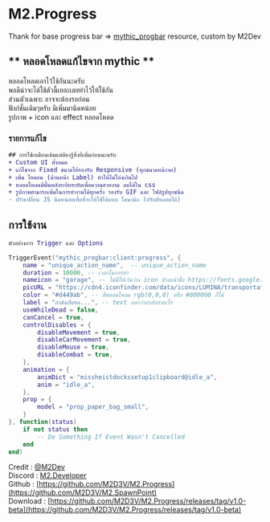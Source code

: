 # M2.Progress
Thank for base progress bar => [mythic_progbar](https://github.com/HalCroves/mythic_progbar) resource, custom by M2Dev
## ** หลอดโหลดแก้ไขจาก mythic **

หลอดโหลดเอาไว้ใช้กันนะครับ  <br>
พอดีน่าจะได้ใช้ตัวนี้เยอะเลยทำไว้ให้ใช้กัน  <br>
ส่วนตัวเฉพาะ อาจจะต้องรอก่อน  <br>
ฟังก์ชั่นเดิมๆครับ มีเพิ่มมานิดหน่อย <br>
รูปภาพ + icon และ effect หลอดโหลด <br>

### รายการแก้ไข
```diff 
## การใช้เหมือนเดิมแต่ต้องรู้สิ่งที่เพิ่มก่อนนะครับ
+ Custom UI ทั้งหมด
+ แก้ไขจาก Fixed ขนาดให้รองรับ Responsive (ทุกขนาดหน้าจอ)
+ เพิ่ม ไอคอน (ด้านหน้า Label) ทำให้ไม่โล่งเกินไป
+ หลอดโหลดมีพื้นหลังระยิบระยับเพื่อความสวยงาม ลบได้ใน css
+ รูปภาพสามารถเพิ่มในการทำงานได้ทุกครั้ง รองรับ GIF และ ไฟล์รูปทุกชนิด
- ปรับเปลี่ยน JS นิดหน่อยเพื่อที่จะให้ใช้ได้แบบ ไดนามิก (ปรับสีหลอดได้)
```

## การใช้งาน
```lua 
ตัวอย่างการ Trigger และ Options

TriggerEvent("mythic_progbar:client:progress", {
    name = "unique_action_name",  -- unique_action_name
    duration = 10000, -- เวลาในการทำ
    nameicon = "garage", -- ไม่มีให้เว้นว่าง icon ข้างหน้าชื่อ https://fonts.google.com/icons?selected=Material+Symbols+Rounded:garage:FILL@1;wght@200;GRAD@200;opsz@24
    picURL = "https://cdn4.iconfinder.com/data/icons/LUMINA/transportation/png/400/muscle_car.png", -- รูปภาพ หากต้องการเอาไอเทมให้ใช้ nui://esx_inventoryhud/html/img/item/<ชื่อไอเทม>.png
    color = "#d449ab", -- สีหลอดโหลด rgb(0,0,0) หรือ #000000 ก็ได้
    label = "กำลังเก็บรถ...", -- text บอกว่ากำลังทำอะไร
    useWhileDead = false,
    canCancel = true,
    controlDisables = {
        disableMovement = true,
        disableCarMovement = true,
        disableMouse = true,
        disableCombat = true,
    },
    animation = {
        animDict = "missheistdockssetup1clipboard@idle_a",
        anim = "idle_a",
    },
    prop = {
        model = "prop_paper_bag_small",
    }
}, function(status)
    if not status then
        -- Do Something If Event Wasn't Cancelled
    end
end)
```

Credit : [@M2Dev]() <br>
Discord : [M2.Developer](https://discord.gg/pBsj94TaJT) <br>
Github : [https://github.com/M2D3V/M2.Progress](https://github.com/M2D3V/M2.SpawnPoint) <br>
Download : [https://github.com/M2D3V/M2.Progress/releases/tag/v1.0-beta](https://github.com/M2D3V/M2.Progress/releases/tag/v1.0-beta)
